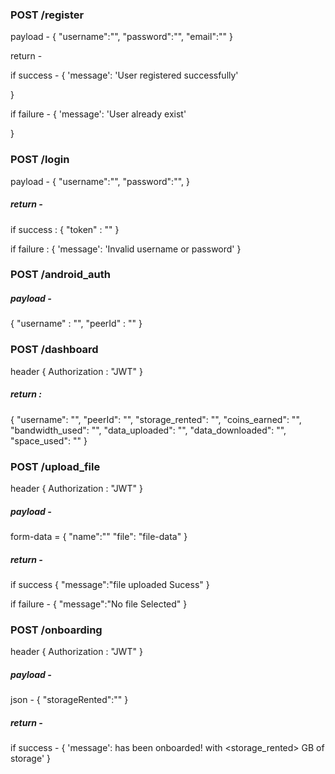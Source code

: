 ### POST  /register 

payload - 
{
    "username":"<Username>",
    "password":"<Password>",
    "email":"<User-Email>"
}

return - 

if success - 
{
    'message': 'User registered successfully'

}

if failure - 
{
    'message': 'User already exist'

}


###  POST /login
payload - 
{
    "username":"<Username>",
    "password":"<Password>",
}

##### return - 

if success : 
{
    "token" : "<JWT>"
}

if failure : 
{
    'message': 'Invalid username or password'
}



### POST /android_auth
##### payload - 
{
    "username" : "<username>",
    "peerId" : "<peerId>"
}

### POST /dashboard
header {
    Authorization : "JWT"
}

##### return : 
{
    "username": "<Username>",
    "peerId": "<peerID>",
    "storage_rented": "<number>",
    "coins_earned": "<float>",
    "bandwidth_used": "<number>",
    "data_uploaded":  "<number>",
    "data_downloaded":  "<number>",
    "space_used": "<number>"
}


### POST /upload_file
header {
    Authorization : "JWT"
}

##### payload - 

form-data = {
    "name":"<Name of file>"
    "file": "file-data"
}

##### return - 

if success
    {
        "message":"file uploaded Sucess"
    }

if failure - 
{
    "message":"No file Selected"
}




### POST /onboarding
header {
    Authorization : "JWT"
}

##### payload - 
json - {
    "storageRented":"<size in MB>"
}

##### return - 

if success - 
{
    'message': <username> has been onboarded! with <storage_rented> GB of storage'
}
